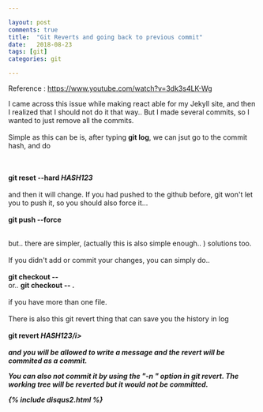 ```yaml
---

layout: post
comments: true
title:  "Git Reverts and going back to previous commit"
date:   2018-08-23
tags: [git]
categories: git

---
```


Reference : https://www.youtube.com/watch?v=3dk3s4LK-Wg

I came across this issue while making react able for my Jekyll site, 
and then I realized that I should not do it that way.. 
But I made several commits, so I wanted to just remove all the commits.
<br><br>
Simple as this can be is, after typing <b>git log</b>,
we can jsut go to the commit hash, 
and do 

<br><br>
<b>git reset --hard <i>HASH123</i></b>
<br><br>
and then it will change.
If you had pushed to the github before,
git won't let you to push it, so you should also force it...
<br><br>
<b>git push --force</b><br><br>

but.. there are simpler, (actually this is also simple enough.. )
solutions too. 
<br><br>
If you didn't add or commit your changes,
you can simply do..
<br><br>
<b>git checkout -- <file></b> <br> or..
<b>git checkout -- . </b> <br><br>
if you have more than one file.
<br><br>
There is also this git revert thing that can save you the history in log
<br><br>
<b>git revert <i>HASH123/i><b><br><br>
and you will be allowed to write a message and the revert will be commited as a commit.

You can also not commit it by using the "-n " option in git revert.
The working tree will be reverted but it would not be committed.


{% include disqus2.html %}